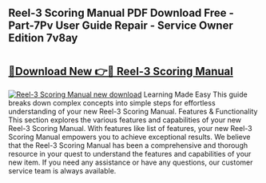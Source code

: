 ## Reel-3 Scoring Manual PDF Download Free - Part-7Pv User Guide Repair - Service Owner Edition 7v8ay

# <h2><a href="http://bc38917.oget.top/?id=Reel-3+Scoring+Manual">🔗Download New 👉🔴 Reel-3 Scoring Manual</a></h2>

[![Reel-3 Scoring Manual new download](https://i.imgur.com/5g1atiW.png)](http://bc38917.oget.top/?id=Reel-3+Scoring+Manual)
Learning Made Easy This guide breaks down complex concepts into simple steps for effortless understanding of your new Reel-3 Scoring Manual. Features & Functionality This section explores the various features and capabilities of your new Reel-3 Scoring Manual. With features like list of features, your new Reel-3 Scoring Manual empowers you to achieve exceptional results. We believe that the Reel-3 Scoring Manual has been a comprehensive and thorough resource in your quest to understand the features and capabilities of your new item. If you need any assistance or have any questions, our customer service team is always available.

